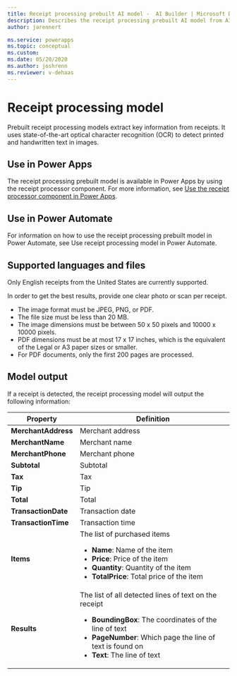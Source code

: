 ```yaml
---
title: Receipt processing prebuilt AI model -  AI Builder | Microsoft Docs
description: Describes the receipt processing prebuilt AI model from AI Builder.
author: jarennert

ms.service: powerapps
ms.topic: conceptual
ms.custom: 
ms.date: 05/20/2020
ms.author: joshrenn
ms.reviewer: v-dehaas
---
```


# Receipt processing model

Prebuilt receipt processing models extract key information from receipts. It uses state-of-the-art optical character recognition (OCR) to detect printed and handwritten text in images.

## Use in Power Apps

The receipt processing prebuilt model is available in Power Apps by using the receipt processor component. For more information, see [Use the receipt processor component in Power Apps](prebuilt-receipt-processor-component-in-powerapps.md).

## Use in Power Automate

For information on how to use the receipt processing prebuilt model in Power Automate, see Use receipt processing model in Power Automate.  

## Supported languages and files

Only English receipts from the United States are currently supported.

In order to get the best results, provide one clear photo or scan per receipt.

- The image format must be JPEG, PNG, or PDF.
- The file size must be less than 20 MB.
- The image dimensions must be between 50 x 50 pixels and 10000 x 10000 pixels.
- PDF dimensions must be at most 17 x 17 inches, which is the equivalent of the Legal or A3 paper sizes or smaller.
- For PDF documents, only the first 200 pages are processed.

## Model output

If a receipt is detected, the receipt processing model will output the following information:

|Property|Definition|
|---------|---------|
|**MerchantAddress**|Merchant address|
|**MerchantName**|Merchant name|
|**MerchantPhone**|Merchant phone|
|**Subtotal**|Subtotal|
|**Tax**|Tax|
|**Tip**|Tip|
|**Total**|Total|
|**TransactionDate**|Transaction date|
|**TransactionTime**|Transaction time|
|**Items**|The list of purchased items <ul><li>**Name**: Name of the item</li><li>**Price**: Price of the item</li><li>**Quantity**: Quantity of the item</li><li>**TotalPrice**: Total price of the item</li></ul>|
|**Results**|The list of all detected lines of text on the receipt <ul><li>**BoundingBox**: The coordinates of the line of text</li><li>**PageNumber**: Which page the line of text is found on</li><li>**Text**: The line of text</li></ul>|

